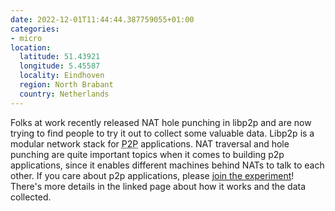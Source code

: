 ```yaml
---
date: 2022-12-01T11:44:44.387759055+01:00
categories:
- micro
location:
  latitude: 51.43921
  longitude: 5.45587
  locality: Eindhoven
  region: North Brabant
  country: Netherlands
---
```


Folks at work recently released NAT hole punching in libp2p and are now trying to find people to try it out to collect some valuable data. Libp2p is a modular network stack for <abbr title="Peer-to-peer">P2P</abbr> applications. NAT traversal and hole punching are quite important topics when it comes to building p2p applications, since it enables different machines behind NATs to talk to each other. If you care about p2p applications, please [join the experiment](https://discuss.libp2p.io/t/call-for-participation-nat-hole-punching-measurement-campaign/1690)! There's more details in the linked page about how it works and the data collected.
